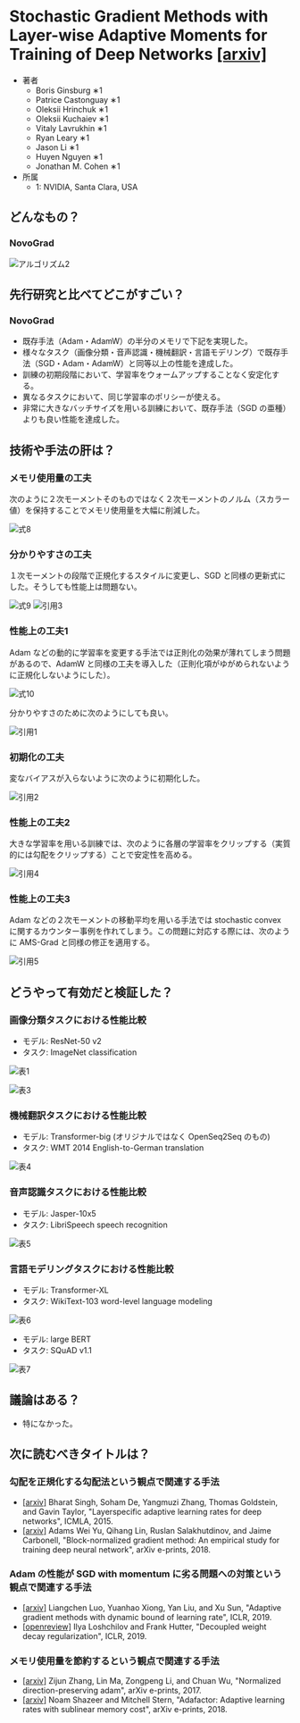 # Stochastic Gradient Methods with Layer-wise Adaptive Moments for Training of Deep Networks [\[arxiv\]](https://arxiv.org/abs/1905.11286)

- 著者
    - Boris Ginsburg ∗1
    - Patrice Castonguay ∗1
    - Oleksii Hrinchuk ∗1
    - Oleksii Kuchaiev ∗1
    - Vitaly Lavrukhin ∗1
    - Ryan Leary ∗1
    - Jason Li ∗1
    - Huyen Nguyen ∗1
    - Jonathan M. Cohen ∗1
- 所属
    - 1: NVIDIA, Santa Clara, USA


## どんなもの？
### NovoGrad
![アルゴリズム2](algorithm_1.png)


## 先行研究と比べてどこがすごい？
### NovoGrad
- 既存手法（Adam・AdamW）の半分のメモリで下記を実現した。
- 様々なタスク（画像分類・音声認識・機械翻訳・言語モデリング）で既存手法（SGD・Adam・AdamW）と同等以上の性能を達成した。
- 訓練の初期段階において、学習率をウォームアップすることなく安定化する。
- 異なるタスクにおいて、同じ学習率のポリシーが使える。
- 非常に大きなバッチサイズを用いる訓練において、既存手法（SGD の亜種）よりも良い性能を達成した。


## 技術や手法の肝は？
### メモリ使用量の工夫
次のように２次モーメントそのものではなく２次モーメントのノルム（スカラー値）を保持することでメモリ使用量を大幅に削減した。

![式8](equation_8.png)

### 分かりやすさの工夫
１次モーメントの段階で正規化するスタイルに変更し、SGD と同様の更新式にした。そうしても性能上は問題ない。

![式9](equation_9.png)
![引用3](quote_3.png)

### 性能上の工夫1
Adam などの動的に学習率を変更する手法では正則化の効果が薄れてしまう問題があるので、AdamW と同様の工夫を導入した（正則化項がゆがめられないように正規化しないようにした）。

![式10](equation_10.png)

分かりやすさのために次のようにしても良い。

![引用1](quote_1.png)

### 初期化の工夫
変なバイアスが入らないように次のように初期化した。

![引用2](quote_2.png)

### 性能上の工夫2
大きな学習率を用いる訓練では、次のように各層の学習率をクリップする（実質的には勾配をクリップする）ことで安定性を高める。

![引用4](quote_4.png)

### 性能上の工夫3
Adam などの２次モーメントの移動平均を用いる手法では stochastic convex に関するカウンター事例を作れてしまう。この問題に対応する際には、次のように AMS-Grad と同様の修正を適用する。

![引用5](quote_5.png)


## どうやって有効だと検証した？

### 画像分類タスクにおける性能比較
- モデル: ResNet-50 v2
- タスク: ImageNet classification

![表1](table_1.png)

![表3](table_3.png)

### 機械翻訳タスクにおける性能比較
- モデル: Transformer-big (オリジナルではなく OpenSeq2Seq のもの)
- タスク: WMT 2014 English-to-German translation

![表4](table_4.png)

### 音声認識タスクにおける性能比較
- モデル: Jasper-10x5
- タスク: LibriSpeech speech recognition

![表5](table_5.png)

### 言語モデリングタスクにおける性能比較
- モデル: Transformer-XL
- タスク: WikiText-103 word-level language modeling

![表6](table_6.png)

- モデル: large BERT
- タスク: SQuAD v1.1

![表7](table_7.png)


## 議論はある？
- 特になかった。


## 次に読むべきタイトルは？

### 勾配を正規化する勾配法という観点で関連する手法
- [\[arxiv\]](https://arxiv.org/abs/1510.04609) Bharat Singh, Soham De, Yangmuzi Zhang, Thomas Goldstein, and Gavin Taylor, "Layerspecific adaptive learning rates for deep networks", ICMLA, 2015.
- [\[arxiv\]](https://arxiv.org/abs/1707.04822) Adams Wei Yu, Qihang Lin, Ruslan Salakhutdinov, and Jaime Carbonell, "Block-normalized gradient method: An empirical study for training deep neural network", arXiv e-prints, 2018.

### Adam の性能が SGD with momentum に劣る問題への対策という観点で関連する手法
- [\[arxiv\]](https://arxiv.org/abs/1902.09843) Liangchen Luo, Yuanhao Xiong, Yan Liu, and Xu Sun, "Adaptive gradient methods with dynamic bound of learning rate", ICLR, 2019.
- [\[openreview\]](https://openreview.net/forum?id=Bkg6RiCqY7) Ilya Loshchilov and Frank Hutter, "Decoupled weight decay regularization", ICLR, 2019.

### メモリ使用量を節約するという観点で関連する手法
- [\[arxiv\]](https://arxiv.org/abs/1709.04546) Zijun Zhang, Lin Ma, Zongpeng Li, and Chuan Wu, "Normalized direction-preserving adam", arXiv e-prints, 2017.
- [\[arxiv\]](https://arxiv.org/abs/1804.04235) Noam Shazeer and Mitchell Stern, "Adafactor: Adaptive learning rates with sublinear memory cost", arXiv e-prints, 2018.
